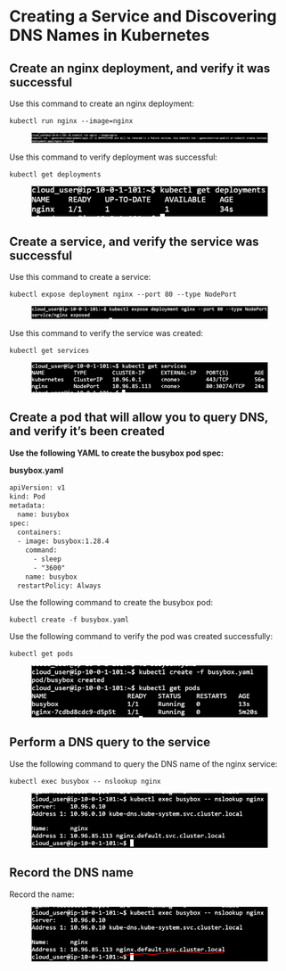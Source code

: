 # Creating a Service and Discovering DNS Names in Kubernetes

## Create an nginx deployment, and verify it was successful

Use this command to create an nginx deployment:

```
kubectl run nginx --image=nginx
```

<figure><img src="../../../.gitbook/assets/image.png" alt=""><figcaption></figcaption></figure>

Use this command to verify deployment was successful:

```
kubectl get deployments
```

<figure><img src="../../../.gitbook/assets/image (1).png" alt=""><figcaption></figcaption></figure>

## Create a service, and verify the service was successful

Use this command to create a service:

```
kubectl expose deployment nginx --port 80 --type NodePort
```

<figure><img src="../../../.gitbook/assets/image (2).png" alt=""><figcaption></figcaption></figure>

Use this command to verify the service was created:

```
kubectl get services
```

<figure><img src="../../../.gitbook/assets/image (3).png" alt=""><figcaption></figcaption></figure>

## Create a pod that will allow you to query DNS, and verify it’s been created

**Use the following YAML to create the busybox pod spec:**

**busybox.yaml**

```
apiVersion: v1
kind: Pod
metadata:
  name: busybox
spec:
  containers:
  - image: busybox:1.28.4
    command:
      - sleep
      - "3600"
    name: busybox
  restartPolicy: Always
```

Use the following command to create the busybox pod:

```
kubectl create -f busybox.yaml
```

Use the following command to verify the pod was created successfully:

```
kubectl get pods
```

<figure><img src="../../../.gitbook/assets/image (4).png" alt=""><figcaption></figcaption></figure>

## Perform a DNS query to the service

Use the following command to query the DNS name of the nginx service:

```
kubectl exec busybox -- nslookup nginx
```

<figure><img src="../../../.gitbook/assets/image (5).png" alt=""><figcaption></figcaption></figure>

## Record the DNS name

Record the name:

<figure><img src="../../../.gitbook/assets/image (6).png" alt=""><figcaption></figcaption></figure>



























